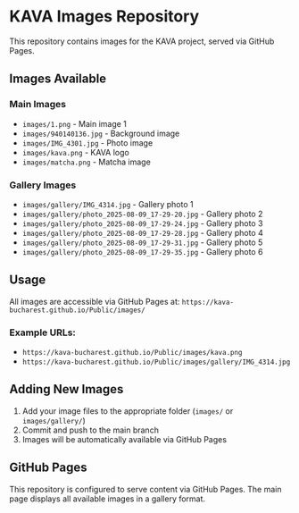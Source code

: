 # KAVA Images Repository

This repository contains images for the KAVA project, served via GitHub Pages.

## Images Available

### Main Images
- `images/1.png` - Main image 1
- `images/940140136.jpg` - Background image
- `images/IMG_4301.jpg` - Photo image
- `images/kava.png` - KAVA logo
- `images/matcha.png` - Matcha image

### Gallery Images
- `images/gallery/IMG_4314.jpg` - Gallery photo 1
- `images/gallery/photo_2025-08-09_17-29-20.jpg` - Gallery photo 2
- `images/gallery/photo_2025-08-09_17-29-24.jpg` - Gallery photo 3
- `images/gallery/photo_2025-08-09_17-29-28.jpg` - Gallery photo 4
- `images/gallery/photo_2025-08-09_17-29-31.jpg` - Gallery photo 5
- `images/gallery/photo_2025-08-09_17-29-35.jpg` - Gallery photo 6

## Usage

All images are accessible via GitHub Pages at:
`https://kava-bucharest.github.io/Public/images/`

### Example URLs:
- `https://kava-bucharest.github.io/Public/images/kava.png`
- `https://kava-bucharest.github.io/Public/images/gallery/IMG_4314.jpg`

## Adding New Images

1. Add your image files to the appropriate folder (`images/` or `images/gallery/`)
2. Commit and push to the main branch
3. Images will be automatically available via GitHub Pages

## GitHub Pages

This repository is configured to serve content via GitHub Pages. The main page displays all available images in a gallery format.